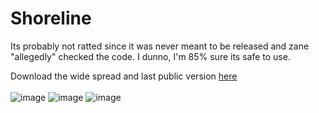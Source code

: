 # Shoreline
Its probably not ratted since it was never meant to be released and zane "allegedly" checked the code. I dunno, I'm 85% sure its safe to use.

Download the wide spread and last public version [here](https://github.com/primewk/shoreline-src/releases/tag/coastline)
<br>
<br>
![image](https://github.com/user-attachments/assets/6036eba5-5ae3-4ab4-822b-d05523191e4c)
![image](https://github.com/user-attachments/assets/814e6dc8-f0bc-4364-9c05-0b85b3db6364)
![image](https://github.com/user-attachments/assets/ca239ec1-b38e-4d01-8563-cff87ae2d87b)
